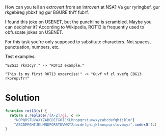 How can you tell an extrovert from an introvert at NSA?
Va gur ryringbef, gur rkgebireg ybbxf ng gur BGURE thl'f fubrf.

I found this joke on USENET, but the punchline is scrambled. Maybe you can decipher it?
According to Wikipedia, ROT13 is frequently used to obfuscate jokes on USENET.

For this task you're only supposed to substitute characters. Not spaces, punctuation, numbers, etc.

Test examples:
```
"EBG13 rknzcyr." -> "ROT13 example."

"This is my first ROT13 excercise!" -> "Guvf vf zl svefg EBG13 rkprepvfr!"
```

# Solution 

```javascript
function rot13(s) {
  return s.replace(/[A-Z]/gi, c =>
    "NOPQRSTUVWXYZABCDEFGHIJKLMnopqrstuvwxyzabcdefghijklm"[
    "ABCDEFGHIJKLMNOPQRSTUVWXYZabcdefghijklmnopqrstuvwxyz".indexOf(c) ] )
}

```
